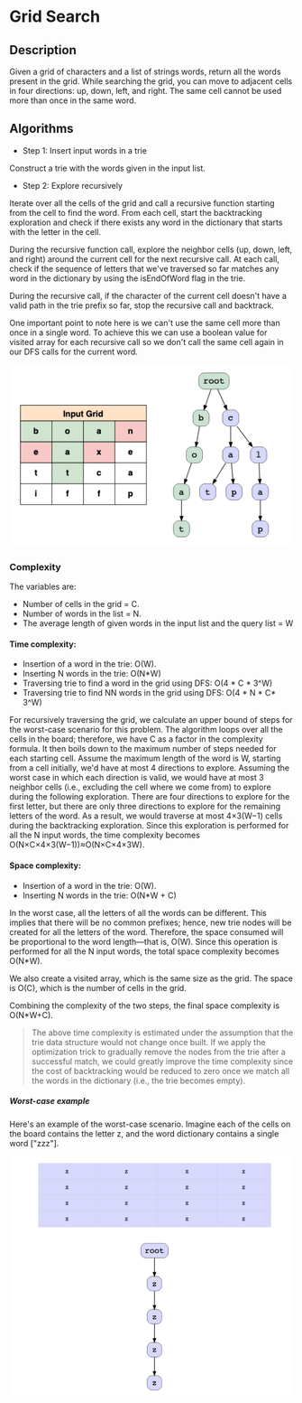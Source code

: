 # Grid Search

## Description

Given a grid of characters and a list of strings words, return all the words present in the grid. While searching the grid, you can move to adjacent cells in four directions: up, down, left, and right. The same cell cannot be used more than once in the same word.

## Algorithms

- Step 1: Insert input words in a trie

Construct a trie with the words given in the input list.

- Step 2: Explore recursively

Iterate over all the cells of the grid and call a recursive function starting from the cell to find the word. From each cell, start the backtracking exploration and check if there exists any word in the dictionary that starts with the letter in the cell.

During the recursive function call, explore the neighbor cells (up, down, left, and right) around the current cell for the next recursive call. At each call, check if the sequence of letters that we've traversed so far matches any word in the dictionary by using the isEndOfWord flag in the trie.

During the recursive call, if the character of the current cell doesn't have a valid path in the trie prefix so far, stop the recursive call and backtrack.

One important point to note here is we can't use the same cell more than once in a single word. To achieve this we can use a boolean value for visited array for each recursive call so we don't call the same cell again in our DFS calls for the current word.

![](../../../../../../img/14.39.03.png)

### Complexity

The variables are:

- Number of cells in the grid = C.
- Number of words in the list = N.
- The average length of given words in the input list and the query list = W

#### Time complexity:

- Insertion of a word in the trie: O(W).
- Inserting N words in the trie: O(N*W)
- Traversing trie to find a word in the grid using DFS: O(4 * C * 3^W)
- Traversing trie to find NN words in the grid using DFS: O(4 * N * C* 3^W)

For recursively traversing the grid, we calculate an upper bound of steps for the worst-case scenario for this problem. The algorithm loops over all the cells in the board; therefore, we have C as a factor in the complexity formula. It then boils down to the maximum number of steps needed for each starting cell. Assume the maximum length of the word is W, starting from a cell initially, we'd have at most 4 directions to explore. Assuming the worst case in which each direction is valid, we would have at most 3 neighbor cells (i.e., excluding the cell where we come from) to explore during the following exploration. There are four directions to explore for the first letter, but there are only three directions to explore for the remaining letters of the word. As a result, we would traverse at most 4×3(W−1) cells during the backtracking exploration. Since this exploration is performed for all the N input words, the time complexity becomes O(N×C×4×3(W−1))≈O(N×C×4×3W).

#### Space complexity:

- Insertion of a word in the trie: O(W).
- Inserting N words in the trie: O(N*W + C)

In the worst case, all the letters of all the words can be different. This implies that there will be no common prefixes; hence, new trie nodes will be created for all the letters of the word. Therefore, the space consumed will be proportional to the word length—that is, O(W). Since this operation is performed for all the N input words, the total space complexity becomes O(N*W). 

We also create a visited array, which is the same size as the grid. The space is O(C), which is the number of cells in the grid.

Combining the complexity of the two steps, the final space complexity is O(N*W+C).

> The above time complexity is estimated under the assumption that the trie data structure would not change once built. If we apply the optimization trick to gradually remove the nodes from the trie after a successful match, we could greatly improve the time complexity since the cost of backtracking would be reduced to zero once we match all the words in the dictionary (i.e., the trie becomes empty). 

##### Worst-case example

Here's an example of the worst-case scenario. Imagine each of the cells on the board contains the letter z, and the word dictionary contains a single word ["zzz"]. 

![](../../../../../../img/14.38.03.png)